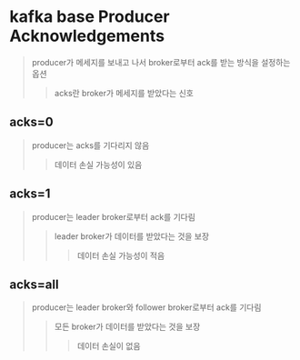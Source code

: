 # kafka base Producer Acknowledgements

> producer가 메세지를 보내고 나서 broker로부터 ack를 받는 방식을 설정하는 옵션
>
> > acks란 broker가 메세지를 받았다는 신호

## acks=0

> producer는 acks를 기다리지 않음
>
> > 데이터 손실 가능성이 있음

## acks=1

> producer는 leader broker로부터 ack를 기다림
>
> > leader broker가 데이터를 받았다는 것을 보장
> >
> > > 데이터 손실 가능성이 적음

## acks=all

> producer는 leader broker와 follower broker로부터 ack를 기다림
>
> > 모든 broker가 데이터를 받았다는 것을 보장
> >
> > > 데이터 손실이 없음
